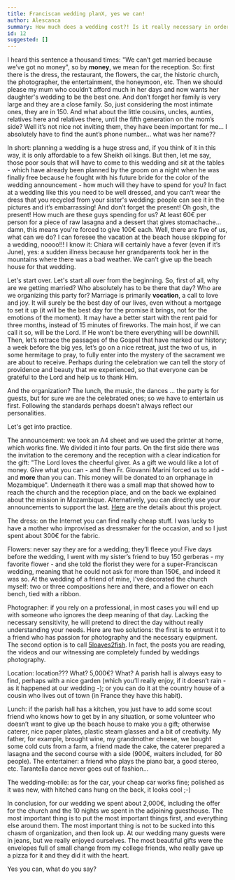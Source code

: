 ```yaml
---
title: Franciscan wedding planX, yes we can!
author: Alescanca
summary: How much does a wedding cost?! Is it really necessary in order to be happy? Will a big party ensure a lasting marriage?
id: 12
suggested: []
---
```


I heard this sentence a thousand times: "We can’t get married because we’ve got no money", so by **money**, we mean for the reception. So: first there is the dress, the restaurant, the flowers, the car, the historic church, the photographer, the entertainment, the honeymoon, etc. Then we should please my mum who couldn’t afford much in her days and now wants her daughter's wedding to be the best one. And don’t forget her family is very large and they are a close family. So, just considering the most intimate ones, they are in 150. And what about the little cousins, uncles, aunties, relatives here and relatives there, until the fifth generation on the mom’s side? Well it’s not nice not inviting them, they have been important for me... I absolutely have to find the aunt’s phone number... what was her name??

In short: planning a wedding is a huge stress and, if you think of it in this way, it is only affordable to a few Sheikh oil kings. But then, let me say, those poor souls that will have to come to this wedding and sit at the tables - which have already been planned by the groom on a night when he was finally free because he fought with his future bride for the color of the wedding announcement - how much will they have to spend for you? In fact at a wedding like this you need to be well dressed, and you can’t wear the dress that you recycled from your sister's wedding: people can see it in the pictures and it’s embarrassing! And don’t forget the present! Oh gosh, the present! How much are these guys spending for us? At least 60€ per person for a piece of raw lasagna and a dessert that gives stomachache... damn, this means you're forced to give 100€ each. Well, there are five of us, what can we do? I can foresee the vacation at the beach house skipping for a wedding, noooo!!! I know it: Chiara will certainly have a fever (even if it’s June), yes: a sudden illness because her grandparents took her in the mountains where there was a bad weather. We can’t give up the beach house for that wedding.

Let's start over. Let's start all over from the beginning. So, first of all, why are we getting married? Who absolutely has to be there that day? Who are we organizing this party for? Marriage is primarily **vocation**, a call to love and joy. It will surely be the best day of our lives, even without a mortgage to set it up (it will be the best day for the promise it brings, not for the emotions of the moment). It may have a better start with the rent paid for three months, instead of 15 minutes of fireworks. The main host, if we can call it so, will be the Lord. If He won’t be there everything will be downhill. Then, let’s retrace the passages of the Gospel that have marked our history; a week before the big yes, let’s go on a nice retreat, just the two of us, in some hermitage to pray, to fully enter into the mystery of the sacrament we are about to receive. Perhaps during the celebration we can tell the story of providence and beauty that we experienced, so that everyone can be grateful to the Lord and help us to thank Him.

And the organization? The lunch, the music, the dances ... the party is for guests, but for sure we are the celebrated ones; so we have to entertain us first. Following the standards perhaps doesn’t always reflect our personalities.

Let's get into practice.

The announcement: we took an A4 sheet and we used the printer at home, which works fine. We divided it into four parts. On the first side there was the invitation to the ceremony and the reception with a clear indication for the gift: "The Lord loves the cheerful giver. As a gift we would like a lot of money. Give what you can - and then Fr. Giovanni Marini forced us to add - and **more** than you can. This money will be donated to an orphanage in Mozambique". Underneath it there was a small map that showed how to reach the church and the reception place, and on the back we explained about the mission in Mozambique. Alternatively, you can directly use your announcements to support the last. [Here](http://weddings.5p2p.it) are the details about this project.

The dress: on the Internet you can find really cheap stuff. I was lucky to have a mother who improvised as dressmaker for the occasion, and so I just spent about 300€ for the fabric.

Flowers: never say they are for a wedding; they’ll fleece you! Five days before the wedding, I went with my sister’s friend to buy 150 gerberas - my favorite flower - and she told the florist they were for a super-Franciscan wedding, meaning that he could not ask for more than 150€, and indeed it was so. At the wedding of a friend of mine, I've decorated the church myself: two or three compositions here and there, and a flower on each bench, tied with a ribbon.

Photographer: if you rely on a professional, in most cases you will end up with someone who ignores the deep meaning of that day. Lacking the necessary sensitivity, he will pretend to direct the day without really understanding your needs. Here are two solutions: the first is to entrust it to a friend who has passion for photography and the necessary equipment. The second option is to call [5loaves2fish](http://5loaves2fish.blog/??). In fact, the posts you are reading, the videos and our witnessing are completely funded by weddings photography.

Location: location??? What? 5,000€? What? A parish hall is always easy to find, perhaps with a nice garden (which you’ll really enjoy, if it doesn’t rain - as it happened at our wedding -); or you can do it at the country house of a cousin who lives out of town (in France they have this habit).

Lunch: if the parish hall has a kitchen, you just have to add some scout friend who knows how to get by in any situation, or some volunteer who doesn’t want to give up the beach house to make you a gift; otherwise caterer, nice paper plates, plastic steam glasses and a bit of creativity. My father, for example, brought wine, my grandmother cheese, we bought some cold cuts from a farm, a friend made the cake, the caterer prepared a lasagna and the second course with a side (900€, waiters included, for 80 people).
The entertainer: a friend who plays the piano bar, a good stereo, etc. Tarantella dance never goes out of fashion...

The wedding-mobile: as for the car, your cheap car works fine; polished as it was new, with hitched cans hung on the back, it looks cool ;-)

In conclusion, for our wedding we spent about 2,000€, including the offer for the church and the 10 nights we spent in the adjoining guesthouse. The most important thing is to put the most important things first, and everything else around them. The most important thing is not to be sucked into this chasm of organization, and then look up. At our wedding many guests were in jeans, but we really enjoyed ourselves. The most beautiful gifts were the envelopes full of small change from my college friends, who really gave up a pizza for it and they did it with the heart.

Yes you can, what do you say?

<!--

UPDATE: For the favors we announce two beautiful initiatives, perfectly in keeping with a Franciscan wedding:
- The favors and announcements of 5loaves2fish, a nice way to help this project.
- Missionary favors. The proceeds are used to support the Franciscan missions abroad. -->
